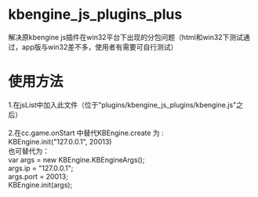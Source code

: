 # kbengine_js_plugins_plus
解决原kbengine js插件在win32平台下出现的分包问题（html和win32下测试通过，app版与win32差不多，使用者有需要可自行测试）</br>
# 使用方法</br>
1.在jsList中加入此文件（位于"plugins/kbengine_js_plugins/kbengine.js"之后）</br></br>
2.在cc.game.onStart 中替代KBEngine.create 为 :</br>
KBEngine.init("127.0.0.1", 20013)</br>
也可替代为：</br>
var args = new KBEngine.KBEngineArgs();</br>
args.ip = "127.0.0.1";</br>
args.port = 20013;</br>
KBEngine.init(args);</br>
